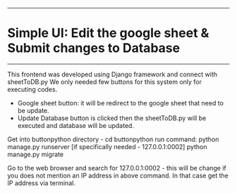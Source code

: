 ___
# Simple UI: Edit the google sheet & Submit changes to Database
___


This frontend was developed using Django framework and connect with sheetToDB.py
We only needed few buttons for this system only for executing codes.

* Google sheet button:  it will be redirect to the google sheet that need to be update.
* Update Database button is clicked then the sheetToDB.py will be executed and database will be updated.

Get into buttonpython directory - cd buttonpython
run command: python manage.py runserver [if specifically needed - 127.0.0.1:0002]
             python manage.py migrate
             
Go to the web browser and search for 127.0.0.1:0002 - this will be change if you does not mention an IP address
in above command. In that case get the IP address via terminal.